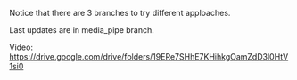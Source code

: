 Notice that there are 3 branches to try different apploaches.

Last updates are in media_pipe branch.

Video: https://drive.google.com/drive/folders/19ERe7SHhE7KHihkgOamZdD3l0HtV1si0